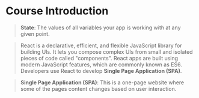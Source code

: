 # Course Introduction
>**State**: The values of all variables your app is working with at any given point.

>React is a declarative, efficient, and flexible JavaScript library for building UIs. It lets you compose complex UIs from small and isolated pieces of code called "components". React apps are built using modern JavaScript features, which are commonly known as ES6. Developers use React to develop **Single Page Application (SPA)**.

>**Single Page Application (SPA)**: This is a one-page website where some of the pages content changes based on user interaction.

